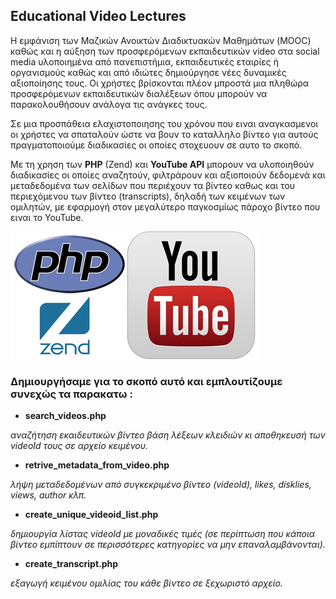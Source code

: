 Educational Video Lectures
--------------------------------------------

Η εμφάνιση των Μαζικών Ανοικτών Διαδικτυακών Μαθημάτων (MOOC) καθώς και η αύξηση
των προσφερόμενων εκπαιδευτικών video στα social media υλοποιημένα από
πανεπιστήμια, εκπαιδευτικές εταιρίες ή οργανισμούς καθώς και από ιδιώτες
δημιούργησε νέες δυναμικές αξιοποίησης τους. Οι χρήστες βρίσκονται πλέον μπροστά
μια πληθώρα προσφερόμενων εκπαιδευτικών διαλέξεων όπου μπορούν να
παρακολουθήσουν ανάλογα τις ανάγκες τους.

Σε μια προσπάθεια ελαχιστοποιησης του χρόνου που ειναι αναγκασμενοι οι χρήστες
να σπαταλούν ώστε να βουν το καταλληλο βίντεο για αυτούς πραγματοποιούμε
διαδικασίες οι οποίες στοχευουν σε αυτο το σκοπό.

Με τη χρηση των **PHP** (Zend) και **YouTube API** μπορουν να υλοποιηθούν
διαδικασίες οι οποίες αναζητούν, φιλτράρουν και αξιοποιούν δεδομενά και
μεταδεδομένα των σελίδων που περιέχουν τα βίντεο καθως και του περιεχόμενου των
βίντεο (transcripts), δηλαδή των κειμένων των ομιλητών, με εφαρμογή στον
μεγαλύτερο παγκοσμίως πάροχο βίντεο που ειναι το YouTube.

![](<https://github.com/ioa-maellak/EducationalVideoLectures/blob/master/read.me.eduvidlec.jpg?raw=true>)

### Δημιουργήσαμε για το σκοπό αυτό και εμπλουτίζουμε συνεχώς τα παρακατω :

-   **search\_videos.php**

*αναζήτηση εκαιδευτικών βίντεο βάση λέξεων κλειδιών κι αποθηκευσή των videoId
τους σε αρχείο κειμένου.*

-   **retrive\_metadata\_from\_video.php**

*λήψη μεταδεδομένων από συγκεκριμένο βίντεο (videoId), likes, disklies, views,
author κλπ.*

-   **create\_unique\_videoid\_list.php**

*δημιουργία λίστας videoId με μοναδικές τιμές (σε περίπτωση που κάποια βίντεο
εμπίπτουν σε περισσότερες κατηγορίες να μην επαναλαμβάνονται).*

-   **create\_transcript.php**

*εξαγωγή κειμένου ομιλίας του κάθε βίντεο σε ξεχωριστό αρχείο.*

 

